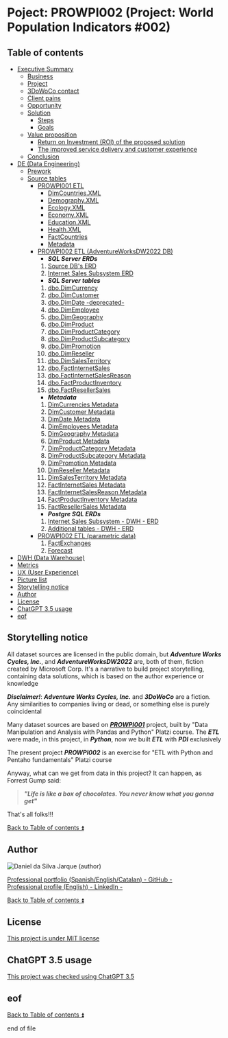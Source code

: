 # Poject: PROWPI002 (Project: World Population Indicators #002)

<!-- TOC -->
## Table of contents

<a id="table-of-contents"></a>

- [Executive Summary](docs/executive_summary.md)
    - [Business](docs/executive_summary_business.md)
    - [Project](docs/executive_summary_project.md)
    - [3DoWoCo contact](docs/executive_summary_3dowoco_contact.md#)
    - [Client pains](docs/executive_summary_client_pains.md)
    - [Opportunity](docs/executive_summary_opportunity.md)
    - [Solution](docs/executive_summary_solution.md)
        - [Steps](docs/executive_summary_solution.md#steps)
        - [Goals](docs/executive_summary_solution.md#goals)
    - [Value proposition](docs/executive_summary_value_proposition.md)  
        - [Return on Investment (ROI) of the proposed solution](docs/executive_summary_value_proposition.md#return-on-investment-roi-of-the-proposed-solution)
        - [The improved service delivery and customer experience](docs/executive_summary_value_proposition.md#the-improved-service-delivery-and-customer-experience)  
    - [Conclusion](docs/executive_summary_conclusion.md)  
- [DE (Data Engineering)](#poject-prowpi002-project-world-population-indicators-002)  
    - [Prework](docs/prework.md)  
    - [Source tables](#poject-prowpi002-project-world-population-indicators-002)  
        - [PROWPI001 ETL](docs/prowpi001_etl.md)  
          - [DimCountries.XML](docs/DimCountries.XML.md)
          - [Demography.XML](docs/Demography.XML.md)  
          - [Ecology.XML](docs/Ecology.XML.md)  
          - [Economy.XML](docs/Economy.XML.md)  
          - [Education.XML](docs/Education.XML.md)  
          - [Health.XML](docs/Health.XML.md)  
          - [FactCountries](docs/FactCountries.md)  
          - [Metadata](docs/prowpi001_Metadata.md)  
        - [PROWPI002 ETL (AdventureWorksDW2022 DB)](docs/prowpi002_etl_adventureworksdw2022_db.md)  
          - **_SQL Server ERDs_**  
          1. [Source DB's ERD](docs/Source_SQL_Server_DB.md)  
          2. [Internet Sales Subsystem ERD](docs/Internet_Sales_Subsystem_ERD.md)  
          - **_SQL Server tables_**  
          1. [dbo.DimCurrency](docs/dbo.DimCurrency.md)  
          2. [dbo.DimCustomer](docs/dbo.DimCustomer.md)    
          3. [dbo.DimDate -deprecated-](docs/dbo.DimDate.md)  
          4. [dbo.DimEmployee](docs/dbo.DimEmployee.md)  
          5. [dbo.DimGeography](docs/dbo.DimGeography.md)    
          6. [dbo.DimProduct](docs/dbo.DimProduct.md)  
          7. [dbo.DimProductCategory](docs/dbo.DimProductCategory.md)  
          8. [dbo.DimProductSubcategory](docs/dbo.DimProductSubcategory.md)  
          9. [dbo.DimPromotion](docs/dbo.DimPromotion.md)  
          10. [dbo.DimReseller](docs/dbo.DimReseller.md)  
          11. [dbo.DimSalesTerritory](docs/dbo.DimSalesTerritory.md)  
          12. [dbo.FactInternetSales](docs/dbo.FactInternetSales.md)  
          13. [dbo.FactInternetSalesReason](docs/dbo.FactInternetSalesReason.md)  
          14. [dbo.FactProductInventory](docs/dbo.FactProductInventory.md)  
          15. [dbo.FactResellerSales](docs/dbo.FactResellerSales.md)  
          - **_Metadata_**
          1. [DimCurrencies Metadata](docs/DimCurrencies_Metadata.md)  
          2. [DimCustomer Metadata](docs/DimCustomer_Metadata.md)  
          3. [DimDate Metadata](docs/DimDate_Metadata.md)  
          4. [DimEmployees Metadata](docs/DimEmployees_Metadata.md)  
          5. [DimGeography Metadata](docs/DimGeography_Metadata.md) 
          6. [DimProduct Metadata](docs/DimProduct_Metadata.md)  
          7. [DimProductCategory Metadata](docs/DimProductCategory_Metadata.md)  
          8. [DimProductSubcategory Metadata](docs/DimProductSubcategory_Metadata.md)  
          9. [DimPromotion Metadata](docs/DimPromotion_Metadata.md)  
          10. [DimReseller Metadata](docs/DimReseller_Metadata.md)  
          11. [DimSalesTerritory Metadata](docs/DimSalesTerritory_Metadata.md)  
          12. [FactInternetSales Metadata](docs/FactInternetSales_Metadata.md)  
          13. [FactInternetSalesReason Metadata](docs/FactInternetSalesReason_Metadata.md)  
          14. [FactProductInventory Metadata](docs/FactProductInventory_Metadata.md)  
          15. [FactResellerSales  Metadata](docs/FactResellerSales_Metadata.md)  
          - **_Postgre SQL ERDs_**  
          1. [Internet Sales Subsystem - DWH - ERD](docs/ISS_DWH_ERD.md)  
          2. [Additional tables - DWH - ERD](https://i.imgur.com/Hx93TgT.png)    
        - [PROWPI002 ETL (parametric data)](docs/prowpi002_etl_parametric_data.md)  
          1. [FactExchanges](docs/FactExchanges.md)
          2. [Forecast](docs/Forecast.md)
- [DWH (Data Warehouse)](docs/dwh.md)
- [Metrics](docs/metrics.md)
- [UX (User Experience)](docs/ux.md)
- [Picture list](docs/pictures.md)
- [Storytelling notice](#storytelling-notice)
- [Author](#author)
- [License](#license)
- [ChatGPT 3.5 usage](#chatgpt-35-usage)
- [eof](#eof)
<!-- /TOC -->

## Storytelling notice  

All dataset sources are licensed in the public domain, but **_Adventure Works Cycles, Inc._**, and **_AdventureWorksDW2022_** are, both of them, fiction created by Microsoft Corp. It's a narrative to build project storytelling, containing data solutions, which is based on the author experience or knowledge  

**_Disclaimer!_**: **_Adventure Works Cycles, Inc._** and **_3DoWoCo_** are a fiction. Any similarities to companies living or dead, or something else is purely coincidental  

Many dataset sources are based on [**_PROWPI001_**](https://github.com/ddasilva64/MTDPDN23001esp/blob/master/proyectos/PROWPI001.ipynb) project, built by "Data Manipulation and Analysis with Pandas and Python" Platzi course. The **_ETL_** were made, in this project, in **_Python_**, now we built **_ETL_** with **_PDI_** exclusively  

The present project **_PROWPI002_** is an exercise for "ETL with Python and Pentaho fundamentals" Platzi course  

Anyway, what can we get from data in this project? It can happen, as Forrest Gump said:  
> **_"Life is like a box of chocolates. You never know what you gonna get"_**  

That's all folks!!!  

[Back to Table of contents :arrow_double_up:](#table-of-contents)

## Author  

![Daniel da Silva Jarque (author)](https://i.imgur.com/2i0LPvN.png)

[Professional portfolio (Spanish/English/Catalan) - GitHub -](https://github.com/ddasilva64)\
[Professional profile (English) - LinkedIn -](https://linkedin.com/in/daniel-da-silva-jarque-863705206)

[Back to Table of contents :arrow_double_up:](#table-of-contents)

##  License  

[This project is under MIT license](LICENSE.md)

## ChatGPT 3.5 usage  

[This project was checked using ChatGPT 3.5](CHATGPT_USE.md)

## eof

[Back to Table of contents :arrow_double_up:](#table-of-contents)

end of file